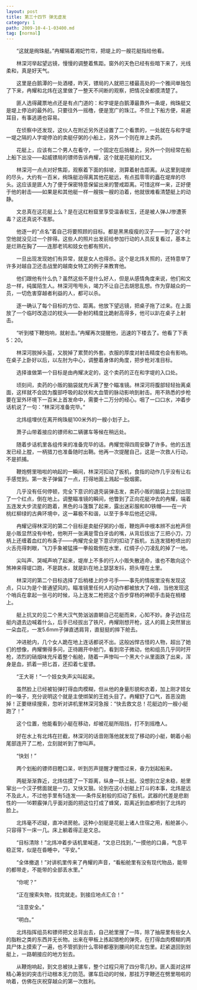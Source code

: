 ```yaml
---
layout: post
title: 第三十四节 弹无虚发
category: 1
path: 2009-10-4-1-03400.md
tag: [normal]
---
```


　　“这就是绚珠艇。”冉耀隔着湘妃竹帘，把堤上的一艘花艇指给他看。

　　林深河举起望远镜，慢慢的调整着焦距。窗外的天色已经有些暗下来了，光线柔和，真是好天气。

　　这里是白鹅潭的一处酒楼，昨天，镖局的人就把三楼最高处的一个雅间单独包了下来，冉耀和北炜在这里做了一整天不间断的观察，把情况全都摸清楚了。

　　匪人选得藏票地点还是有点门道的：和字堤是白鹅潭最靠外一条堤，绚珠艇又是堤上停泊的最外的。只要往外一摇橹，便是宽广的珠江。不但上下船方便，易避耳目，有事逃遁也容易。

　　在侦察中还发现，这伙人在附近另外还设置了二个看票的，一处就在与和字堤一堤之隔的人字堤停泊的卖艇仔粥的小船上，另外一个则在岸上卖药。

　　花艇上，应该有二个男人在看守，一个固定在后捎楼上，另外一个则经常在船上船下出没——起威镖局的镖师告诉冉耀，这个就是花艇的扛叉。

　　林深河一点点对好焦距，观察着下面的斜坡，测算着射击距离。从这里到堤岸的尽头，大约有一百米，绚珠艇泊得离其他花艇远，有点孤零零的矗在堤岸的尽头。这应该是匪人为了便于保密特意保留出来的警戒距离。可惜这样一来，正好便于他的射击——如果是和其他艇一样一艘挨一艘的泊着，他就很难看清楚艇上的动静。

　　文总真在这花艇上么？是在这红粉窟里享受温香软玉，还是被人弹JJ惨遭荼毒？这还真说不准那。

　　他逐一的“点名”着自己将要照顾的目标。都是黑黑瘦瘦的汉子——到了这个时空他就没见过一个胖得。这些人的照片出发前给参加行动的人员反复看过，基本上是烂熟在胸了——连那老鸨和妓女也都有照片。

　　一旦出现发现她们有异常，就是女人也得杀。这个是北炜关照的，还特意举了许多对越自卫还击战里的越南女特工的例子来教育他。

　　他们跟他有什么仇？虽然这些不是什么好人，但是从感情角度来说，他们和文总一样，纯属陌生人。林深河甩甩头，竭力不让自己去胡思乱想。作为穿越众的一员，一切危害穿越者利益的人，都可以杀。

　　逐一确认了每个目标的方位、距离。他放下望远镜，把桌子拖了过来。在上面放了一个临时改造过的枕头——卧射的精度比跪射高得多，他可以趴在桌子上射击。

　　“听到楼下鞭炮响，就射击。”冉耀再次提醒他，迅速的下楼去了。他看了下表5：20。

　　林深河脱掉头盔，又脱掉了累赘的外套。衣服的厚度对射击精度也会有影响。在桌子上卧好以后，以左肘为中心，调整着身体的角度，把步枪对准目标。

　　选择谁做第一个目标是由冉耀决定的，这个卖药的正在和字堤的入口处。

　　顷刻间，卖药的小贩的脑袋就充斥满了整个瞄准镜。林深河将腹部轻轻抬离桌面，这样就不会因为腹部呼吸的起伏和大血管的脉动影响到射击。用不熟悉的步枪要在室外环境下一百米上首发命中，需要十二万分的经心。咽了一口口水，冲着步话机说了一句：“林深河准备完毕。”

　　北炜组埋伏在离开绚珠艇100米外的一艘小划子上。

　　萧子山带着接应的镖师和二辆骡车等候在稍远处。

　　随着步话机里各组传来的准备完毕的话。冉耀觉得四周安静了许多。他的五连发已经上膛，一柄猎刀也准备随时出鞘。他再一次提醒自己，这是一次救人行动，不是抓捕。

　　鞭炮劈里啪啦的响起的一瞬间，林深河扣动了扳机，食指的动作几乎没有让右手感觉到。第一发子弹偏了一点，打得地面上溅起一股烟雾。

　　几乎没有任何停顿，完全下意识的退壳装弹击发，卖药小贩的脑袋上立刻出现了一个红点，倒在地上。调整瞄准镜的瞬间，他瞥到了正向花艇冲去的冉耀，端着五连发大步流星的跑着，黑色的斗篷飘了起来，露出迷彩服和80铁帽——在一片桃红柳绿的古典环境中，这一幕极不和谐，以至于多年后他还记得。

　　冉耀记得林深河的第二个目标是卖艇仔粥的小贩，鞭炮声中根本辨不出枪声但是小贩显然没有中枪，他咧开一张满是雪白牙齿的嘴，从背后拔出了三把小刀，刀柄上还缠着血红的布条子——冉耀完全是下意识的扣动了扳机，五连发猎枪喷出的火舌亮得刺眼，飞刀手象被猛揍一拳般栽倒在水里，红绸子小刀凌乱的掉了一地。

　　尖叫声、哭喊声响了起来，堤岸上不多的行人小贩失散逃命，谁也不敢向这个煞神来得堤口跑，不是跳水，就是趴在地上瑟瑟发抖，把头埋在土里。

　　林深河的第二个目标选择了后梢楼上的步弓手——事先的情报里没有发现这点，只以为是个普通望风的。瞄准镜里任何人的动作都被放大了4倍，当他发现这个哨兵在拿起一张弓的时候，马上连发二枪把这个百步穿杨的神箭手击毙在梢楼上。

　　艇上抗叉的见二个黑大汉气势汹汹直朝自己花艇而来，心知不妙。身子边往花艇内退去边喊着什么，后手已经拔出了铁尺，冉耀刚想开枪，这人的肩上突然冒出一朵血花，一发5.6mm子弹直透肩背，直挺挺的摔下舱去。

　　冲进舱内，几个女人跪在地上连话都说不出。这般凶悍古怪的人物，超出了她们的想像，冉耀懒得多问，正待踢开中舱门，看到帘子微动，他和组员几乎同时开枪，浓烈的硝烟味充斥着整个船舱，随着一声惨叫一个黑大个从里面跌了出来，浑身是血，抓着一把匕首，还扣着七星镖。

　　“王大哥！”一个妓女失声尖叫起来。

　　虽然脸上已经被铅弹打得血肉模糊，但从他的身量形貌和衣着，加上刚才妓女的一嗓子，充分说明这个就是主使绑架的王姓头目了。冉耀舒了口气，首恶没跑掉！正要继续搜索，忽听对讲机里林深河急报：“快去救文总！花艇边的一艘小艇跑了！”

　　这个位置，他能看到小艇在移动，却被花艇所阻挡，打不到摇橹人。

　　好在水上有北炜在拦截，林深河的话音刚落他就发现了移动的小艇，朝着小船尾部连开了二枪，立刻就听到了惨叫声。

　　“快划！”

　　两个划船的镖师目瞪口呆，听到厉声提醒才醒悟过来，奋力划起船来。

　　两艇渐渐靠近，北炜估摸了一下距离，纵身一跃上艇。没想到立足未稳，舱里窜出一个汉子劈面就是一刀，又快又狠。论到在这小划艇上打斗的本事，北炜是远不及此人，不过他手里有5连发——条件反射般的扣动了扳机，武器的代差是悲剧性的——16颗霰弹几乎面对面的把这位打成了蜂窝，距离近到血都喷到了北炜的脸上。

　　北炜毫不迟疑，直冲进房舱。这种小划艇是花艇上诸人住宿之用，船舱甚小，只容得下一床一几。床上躺着得正是文总。

　　“目标清除！”北炜冲着步话机里喊道，“文总已找到，”一摸他的口鼻，气息平稳正常，似是在昏睡中，“平安。”

　　“全体撤退！”对讲机里传来了冉耀的声音，“看船舱里有没有现代物品，能带的都带走，不能带的全部丢水里。”

　　“你呢？”

　　“正在搜索失物，找完就走。到接应地点汇合！”

　　“注意安全。”

　　“明白。”

　　北炜指挥组员和镖师把文总背出去，自己舱里搜了一阵，除了抽屉里有些女人的脂粉之类的东西并无长物。出来在甲板上拣起猎枪的弹壳，在打得血肉模糊的两具尸体上摸索了一遍，也不管抓到什么零碎都塞到腰间的尼龙包里。赶紧退回到划艇上，一路朝接应的地方划去。

　　从鞭炮响起，到文总被扶上骡车，整个过程只用了四分零几秒。匪人面对这样精心筹划的突击行动根本无力防范。骡车启动的时候，那挂万字鞭还在劈里啪啦的响着，仿佛在庆祝穿越众的第一次胜利。
